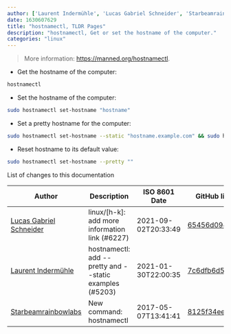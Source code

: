```yaml
---
author: ['Laurent Indermühle', 'Lucas Gabriel Schneider', 'Starbeamrainbowlabs']
date: 1630607629
title: "hostnamectl, TLDR Pages"
description: "hostnamectl, Get or set the hostname of the computer."
categories: "linux"
---
```

> More information: <https://manned.org/hostnamectl>.

- Get the hostname of the computer:

```bash
hostnamectl
```

- Set the hostname of the computer:

```bash
sudo hostnamectl set-hostname "hostname"
```

- Set a pretty hostname for the computer:

```bash
sudo hostnamectl set-hostname --static "hostname.example.com" && sudo hostnamectl set-hostname --pretty "hostname"
```

- Reset hostname to its default value:

```bash
sudo hostnamectl set-hostname --pretty ""
```
List of changes to this documentation


Author | Description | ISO 8601 Date | GitHub link
------|-----|-----|-----
[Lucas Gabriel Schneider](mailto:casdpa@gmail.com) | linux/[h-k]: add more information link (#6227) | 2021-09-02T20:33:49 | [65456d0941d0](https://github.com/tldr-pages/tldr/commit/65456d0941d092a69548cae0ed6e4f4d19bfe9d2)
[Laurent Indermühle](mailto:honiix@pm.me) | hostnamectl: add --pretty and --static examples (#5203) | 2021-01-30T22:00:35 | [7c6dfb6d5566](https://github.com/tldr-pages/tldr/commit/7c6dfb6d55667fd5d556c13e6afd465986978ded)
[Starbeamrainbowlabs](mailto:sbrl@starbeamrainbowlabs.com) | New command: hostnamectl | 2017-05-07T13:41:41 | [8125f34ee7ff](https://github.com/tldr-pages/tldr/commit/8125f34ee7ffaaf31d95aaefa3f10080f0613bdb)

